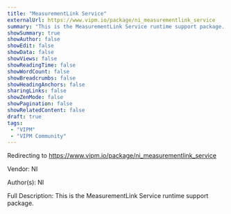 ```yaml
---
title: "MeasurementLink Service"
externalUrl: https://www.vipm.io/package/ni_measurementlink_service
summary: "This is the MeasurementLink Service runtime support package.."
showSummary: true
showAuthor: false
showEdit: false
showData: false
showViews: false
showReadingTime: false
showWordCount: false
showBreadcrumbs: false
showHeadingAnchors: false
sharingLinks: false
showZenMode: false
showPagination: false
showRelatedContent: false
draft: true
tags:
 - "VIPM"
 - "VIPM Community"
---
```


Redirecting to https://www.vipm.io/package/ni_measurementlink_service

Vendor: NI

Author(s): NI
 
Full Description:
This is the MeasurementLink Service runtime support package.